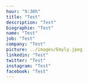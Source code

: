 ```yaml
---
hour: "9:30h"
title: "Test"
description: "Test"
biographie: "Test"
name: "Test"
job: "Test"
company: "Test"
picture: ../images/Emyly.jpeg
linkedin: "Test"
twitter: "Test"
instagram: "Test"
facebook: "Test"
---
```

